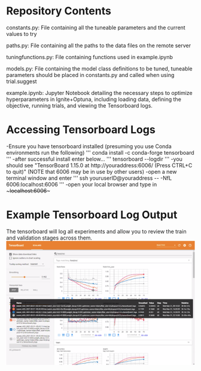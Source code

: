 # Repository Contents

constants.py: File containing all the tuneable parameters and the current values to try

paths.py: File containing all the paths to the data files on the remote server

tuningfunctions.py: File containing functions used in example.ipynb

models.py: File containing the model class definitions to be tuned, tuneable parameters should be placed in constants.py and called when using trial.suggest

example.ipynb: Jupyter Notebook detailing the necessary steps to optimize hyperparameters in Ignite+Optuna, including loading data, defining the objective, running trials, and viewing the Tensorboard logs.

# Accessing Tensorboard Logs
-Ensure you have tensorboard installed (presuming you use Conda environments run the following)
'''
conda install -c conda-forge tensorboard
'''
-after successful install enter below...
'''
tensorboard --logdir <LOCATION OF TENSORBOARD DIRECTORY>
'''
-you should see "TensorBoard 1.15.0 at http://youraddress:6006/ (Press CTRL+C to quit)"  (NOTE that 6006 may be in use by other users)
-open a new terminal window and enter 
'''
  ssh youruserID@youraddress -- -NfL 6006:localhost:6006
'''
-open your local browser and type in ~~~localhost:6006~~~
  
# Example Tensorboard Log Output
The tensorboard will log all experiments and allow you to review the train and validation stages across them.
<img src="./Tensorboard_Log_Example.png" width="1000"/>
